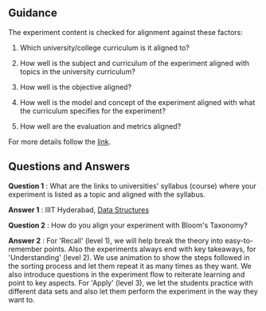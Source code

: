 ## Guidance
   The experiment content is checked for alignment
   against these factors:

   1. Which university/college curriculum is it aligned to?

   2. How well is the subject and curriculum of the experiment
        aligned with topics in the university curriculum?

   3. How well is the objective aligned?

   4. How well is the model and concept of the experiment aligned
        with what the curriculum specifies for the experiment?

   5. How well are the evaluation and metrics aligned?
   
For more details follow the [link](http://community.virtual-labs.ac.in/docs/ph3-new-exp-dev/).

## Questions and Answers

   **Question 1** : What are the links to universities' syllabus
                    (course) where your experiment is listed as a
                    topic and aligned with the syllabus.

   **Answer 1** : IIIT Hyderabad, [Data Structures](https://www.iiit.ac.in/academics/curriculum/undergraduate/cse)

   **Question 2** : How do you align your experiment with
                     Bloom's Taxonomy?

   **Answer 2** : For 'Recall' (level 1), we will help break
                  the theory into easy-to-remember points.  Also the
                  experiments always end with key takeaways, for
                  'Understanding' (level 2).  We use animation to show the
                  steps followed in the sorting process and let them repeat it
                  as many times as they want.  We also introduce questions
                  in the experiment flow to reiterate learning and point to key
                  aspects. For 'Apply' (level 3), we let the students
                  practice with different data sets and also let them perform
                  the experiment in the way they want to.
